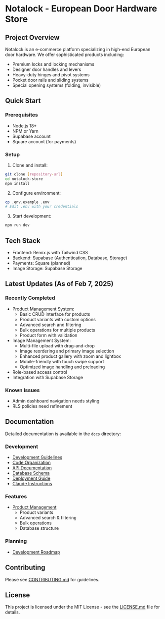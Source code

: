 # Notalock - European Door Hardware Store

## Project Overview
Notalock is an e-commerce platform specializing in high-end European door hardware. We offer sophisticated products including:
- Premium locks and locking mechanisms
- Designer door handles and levers
- Heavy-duty hinges and pivot systems
- Pocket door rails and sliding systems
- Special opening systems (folding, invisible)

## Quick Start

### Prerequisites
- Node.js 18+
- NPM or Yarn
- Supabase account
- Square account (for payments)

### Setup
1. Clone and install:
```bash
git clone [repository-url]
cd notalock-store
npm install
```

2. Configure environment:
```bash
cp .env.example .env
# Edit .env with your credentials
```

3. Start development:
```bash
npm run dev
```

## Tech Stack
- Frontend: Remix.js with Tailwind CSS
- Backend: Supabase (Authentication, Database, Storage)
- Payments: Square (planned)
- Image Storage: Supabase Storage

## Latest Updates (As of Feb 7, 2025)

### Recently Completed
- Product Management System:
  - Basic CRUD interface for products
  - Product variants with custom options
  - Advanced search and filtering
  - Bulk operations for multiple products
  - Product form with validation
- Image Management System:
  - Multi-file upload with drag-and-drop
  - Image reordering and primary image selection
  - Enhanced product gallery with zoom and lightbox
  - Mobile-friendly with touch swipe support
  - Optimized image handling and preloading
- Role-based access control
- Integration with Supabase Storage

### Known Issues
- Admin dashboard navigation needs styling
- RLS policies need refinement

## Documentation

Detailed documentation is available in the `docs` directory:

### Development
- [Development Guidelines](./docs/development/guidelines.md)
- [Code Organization](./docs/development/code-organization.md)
- [API Documentation](./docs/api.md)
- [Database Schema](./docs/database.md)
- [Deployment Guide](./docs/deployment.md)
- [Claude Instructions](./docs/development/claude-instructions.md)

### Features
- [Product Management](./docs/features/product-management.md)
  - Product variants
  - Advanced search & filtering
  - Bulk operations
  - Database structure

### Planning
- [Development Roadmap](./docs/roadmap/development-plan.md)

## Contributing
Please see [CONTRIBUTING.md](./CONTRIBUTING.md) for guidelines.

## License
This project is licensed under the MIT License - see the [LICENSE.md](./LICENSE.md) file for details.